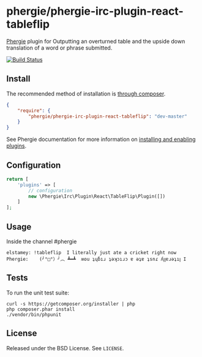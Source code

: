 # phergie/phergie-irc-plugin-react-tableflip

[Phergie](http://github.com/phergie/phergie-irc-bot-react/) plugin for Outputting an overturned table and the upside down translation of a word or phrase submitted.

[![Build Status](https://secure.travis-ci.org/elstamey/phergie-irc-plugin-react-tableflip.png?branch=master)](http://travis-ci.org/elstamey/phergie-irc-plugin-react-tableflip)

## Install

The recommended method of installation is [through composer](http://getcomposer.org).

```JSON
{
    "require": {
        "phergie/phergie-irc-plugin-react-tableflip": "dev-master"
    }
}
```

See Phergie documentation for more information on
[installing and enabling plugins](http://phergie.org/users/).

## Configuration


```php
return [
    'plugins' => [
        // configuration
        new \Phergie\Irc\Plugin\React\TableFlip\Plugin([])
    ]
];
```

## Usage

Inside the channel #phergie

```
elstamey: !tableflip  I literally just ate a cricket right now
Phergie: 	(╯°□°）╯︵ ┻━┻  ʍou ʇɥƃıɹ ʇǝʞɔıɹɔ ɐ ǝʇɐ ʇsnɾ ʎꞁꞁɐɹǝʇıꞁ I
```

## Tests

To run the unit test suite:

```
curl -s https://getcomposer.org/installer | php
php composer.phar install
./vendor/bin/phpunit
```


## License

Released under the BSD License. See `LICENSE`.
